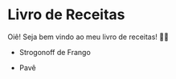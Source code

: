 # Livro de Receitas

Oiê! Seja bem vindo ao meu livro de receitas! :woman_cook:

- Strogonoff de Frango

- Pavê

  
